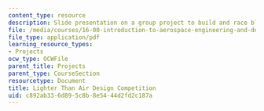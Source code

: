 ```yaml
---
content_type: resource
description: Slide presentation on a group project to build and race blimps.
file: /media/courses/16-00-introduction-to-aerospace-engineering-and-design-spring-2003/c892ab336d895c8b8e5444d2fd2c187a_LTA2003.pdf
file_type: application/pdf
learning_resource_types:
- Projects
ocw_type: OCWFile
parent_title: Projects
parent_type: CourseSection
resourcetype: Document
title: Lighter Than Air Design Competition
uid: c892ab33-6d89-5c8b-8e54-44d2fd2c187a
---
```

